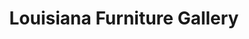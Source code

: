 ---
title: "Louisiana Furniture Gallery"
url: /lafayette/louisiana-furniture-gallery/
shop: furniture
---